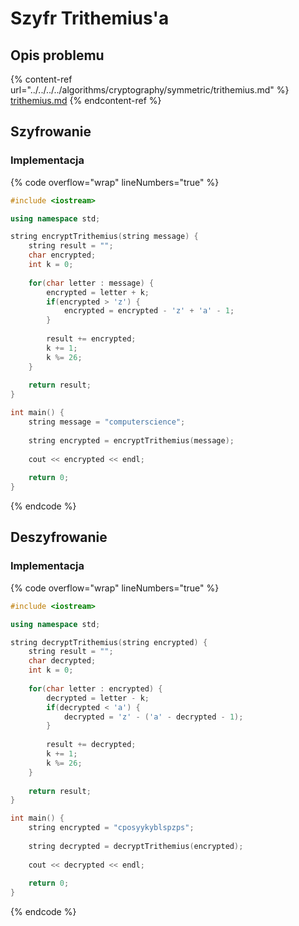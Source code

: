 # Szyfr Trithemius'a

## Opis problemu

{% content-ref url="../../../../algorithms/cryptography/symmetric/trithemius.md" %}
[trithemius.md](../../../../algorithms/cryptography/symmetric/trithemius.md)
{% endcontent-ref %}

## Szyfrowanie

### Implementacja

{% code overflow="wrap" lineNumbers="true" %}
```cpp
#include <iostream>

using namespace std;

string encryptTrithemius(string message) {
    string result = "";
    char encrypted;
    int k = 0;
    
    for(char letter : message) {
        encrypted = letter + k;
        if(encrypted > 'z') {
            encrypted = encrypted - 'z' + 'a' - 1;
        }
        
        result += encrypted;
        k += 1;
        k %= 26;
    }
    
    return result;
}

int main() {
    string message = "computerscience";
    
    string encrypted = encryptTrithemius(message);
    
    cout << encrypted << endl;
    
    return 0;
}
```
{% endcode %}

## Deszyfrowanie

### Implementacja

{% code overflow="wrap" lineNumbers="true" %}
```cpp
#include <iostream>

using namespace std;

string decryptTrithemius(string encrypted) {
    string result = "";
    char decrypted;
    int k = 0;
    
    for(char letter : encrypted) {
        decrypted = letter - k;
        if(decrypted < 'a') {
            decrypted = 'z' - ('a' - decrypted - 1);
        }
        
        result += decrypted;
        k += 1;
        k %= 26;
    }
    
    return result;
}

int main() {
    string encrypted = "cposyykyblspzps";
    
    string decrypted = decryptTrithemius(encrypted);
    
    cout << decrypted << endl;
    
    return 0;
}
```
{% endcode %}
